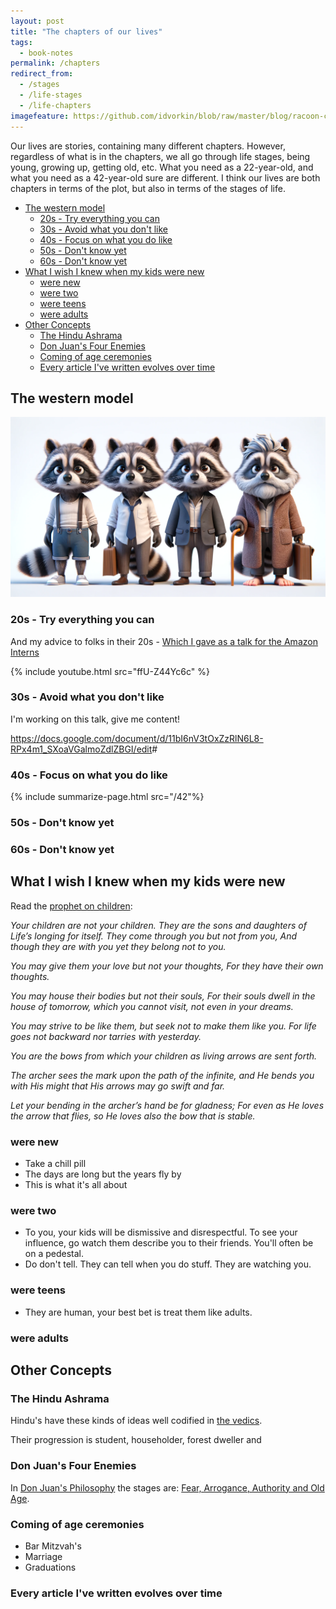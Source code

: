 ```yaml
---
layout: post
title: "The chapters of our lives"
tags:
  - book-notes
permalink: /chapters
redirect_from:
  - /stages
  - /life-stages
  - /life-chapters
imagefeature: https://github.com/idvorkin/blob/raw/master/blog/racoon-chapters.webp
---
```


Our lives are stories, containing many different chapters. However, regardless of what is in the chapters, we all go through life stages, being young, growing up, getting old, etc. What you need as a 22-year-old, and what you need as a 42-year-old sure are different. I think our lives are both chapters in terms of the plot, but also in terms of the stages of life.

<!-- prettier-ignore-start -->
<!-- vim-markdown-toc GFM -->

- [The western model](#the-western-model)
    - [20s - Try everything you can](#20s---try-everything-you-can)
    - [30s - Avoid what you don't like](#30s---avoid-what-you-dont-like)
    - [40s - Focus on what you do like](#40s---focus-on-what-you-do-like)
    - [50s - Don't know yet](#50s---dont-know-yet)
    - [60s - Don't know yet](#60s---dont-know-yet)
- [What I wish I knew when my kids were new](#what-i-wish-i-knew-when-my-kids-were-new)
    - [were new](#were-new)
    - [were two](#were-two)
    - [were teens](#were-teens)
    - [were adults](#were-adults)
- [Other Concepts](#other-concepts)
    - [The Hindu Ashrama](#the-hindu-ashrama)
    - [Don Juan's Four Enemies](#don-juans-four-enemies)
    - [Coming of age ceremonies](#coming-of-age-ceremonies)
    - [Every article I've written evolves over time](#every-article-ive-written-evolves-over-time)

<!-- vim-markdown-toc -->
<!-- prettier-ignore-end -->

## The western model

![](https://github.com/idvorkin/blob/raw/master/blog/racoon-chapters.webp)

### 20s - Try everything you can

And my advice to folks in their 20s - [Which I gave as a talk for the Amazon Interns](/22)

{% include youtube.html src="ffU-Z44Yc6c" %}

### 30s - Avoid what you don't like

I'm working on this talk, give me content!

<https://docs.google.com/document/d/11bI6nV3tOxZzRlN6L8-RPx4m1_SXoaVGalmoZdlZBGI/edit>#

### 40s - Focus on what you do like

{% include summarize-page.html src="/42"%}

### 50s - Don't know yet

### 60s - Don't know yet

## What I wish I knew when my kids were new

Read the [prophet on children](https://www.amazon.com//dp/0394404289/):

_Your children are not your children.
They are the sons and daughters of Life’s longing for itself.
They come through you but not from you,
And though they are with you yet they belong not to you._

_You may give them your love but not your thoughts,
For they have their own thoughts._

_You may house their bodies but not their souls,
For their souls dwell in the house of tomorrow, which you cannot visit, not even in your dreams._

_You may strive to be like them, but seek not to make them like you.
For life goes not backward nor tarries with yesterday._

_You are the bows from which your children as living arrows are sent forth._

_The archer sees the mark upon the path of the infinite, and He bends you with His might that His arrows may go swift and far._

_Let your bending in the archer’s hand be for gladness;
For even as He loves the arrow that flies, so He loves also the bow that is stable._

### were new

- Take a chill pill
- The days are long but the years fly by
- This is what it's all about

### were two

- To you, your kids will be dismissive and disrespectful. To see your influence, go watch them describe you to their friends. You'll often be on a pedestal.
- Do don't tell. They can tell when you do stuff. They are watching you.

### were teens

- They are human, your best bet is treat them like adults.

### were adults

## Other Concepts

### The Hindu Ashrama

Hindu's have these kinds of ideas well codified in [the vedics](<https://en.wikipedia.org/wiki/Ashrama_(stage)>).

Their progression is student, householder, forest dweller and

### Don Juan's Four Enemies

In [Don Juan's Philosophy](/don-juan) the stages are: [Fear, Arrogance, Authority and Old Age](/don-juan).

### Coming of age ceremonies

- Bar Mitzvah's
- Marriage
- Graduations

### Every article I've written evolves over time
